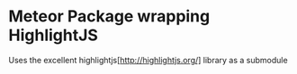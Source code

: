 # Meteor Package wrapping HighlightJS

Uses the excellent highlightjs[http://highlightjs.org/] library as a submodule
